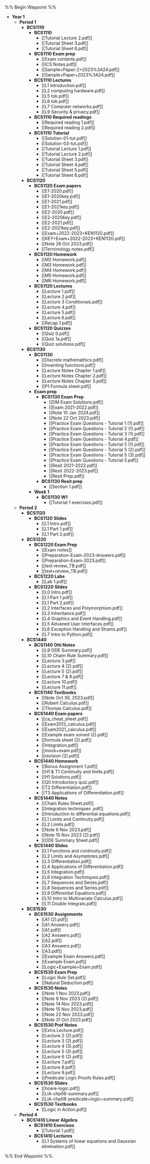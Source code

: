 %% Begin Waypoint %%
- **Year 1**
	- **Period 1**
		- **BCS1110**
			- **BCS1110**
				- [[Tutorial Lecture 2.pdf]]
				- [[Tutorial Sheet 3.pdf]]
				- [[Tutorial Sheet 6.pdf]]
			- **BCS1110 Exam prep**
				- [[Exam contents.pdf]]
				- [[ICS Notes.pdf]]
				- [[Sample+Paper-2+2023%3A24.pdf]]
				- [[Sample+Paper+2023%3A24.pdf]]
			- **BCS1110 Lectures**
				- [[L1 introduction.pdf]]
				- [[L2 computing hardware.pdf]]
				- [[L5 tok.pdf]]
				- [[L6 tok.pdf]]
				- [[L7 Computer networks.pdf]]
				- [[L9 Security & privacy.pdf]]
			- **BCS1110 Required readings**
				- [[Required reading 1.pdf]]
				- [[Required reading 2.pdf]]
			- **BCS1110 Tutorial**
				- [[Solution-01-tut.pdf]]
				- [[Solution-03-tut.pdf]]
				- [[Tutorial Lecture 1.pdf]]
				- [[Tutorial Lecture 2.pdf]]
				- [[Tutorial Sheet 3.pdf]]
				- [[Tutorial Sheet 4.pdf]]
				- [[Tutorial Sheet 5.pdf]]
				- [[Tutorial Sheet 6.pdf]]
		- **BCS1120**
			- **BCS1120 Exam papers**
				- [[E1-2020.pdf]]
				- [[E1-2020key.pdf]]
				- [[E1-2021.pdf]]
				- [[E1-2021key.pdf]]
				- [[E2-2020.pdf]]
				- [[E2-2020key.pdf]]
				- [[E2-2021.pdf]]
				- [[E2-2021key.pdf]]
				- [[Exam+2022-2023+KEN1120.pdf]]
				- [[KEY+Exam+2022-2023+KEN1120.pdf]]
				- [[Note 26 Oct 2023.pdf]]
				- [[Terminology notes.pdf]]
			- **BCS1120 Homework**
				- [[M2 Homework.pdf]]
				- [[M3 Homework.pdf]]
				- [[M4 Homework.pdf]]
				- [[M5 Homework.pdf]]
				- [[M6 Homework.pdf]]
			- **BCS1120 Lectures**
				- [[Lecture 1.pdf]]
				- [[Lecture 2.pdf]]
				- [[Lecture 3 Conditionals.pdf]]
				- [[Lecture 4.pdf]]
				- [[Lecture 5.pdf]]
				- [[Lecture 6.pdf]]
				- [[Recap 1.pdf]]
			- **BCS1120 Quizzes**
				- [[Quiz 0.pdf]]
				- [[Quiz 1a.pdf]]
				- [[Quiz solutions.pdf]]
		- **BCS1130**
			- **BCS1130**
				- [[Discrete mathemathics.pdf]]
				- [[Inventing functions.pdf]]
				- [[Lecture Notes Chapter 1.pdf]]
				- [[Lecture Notes Chapter 2.pdf]]
				- [[Lecture Notes Chapter 3.pdf]]
				- [[P1 Formula sheet.pdf]]
			- **Exam prep**
				- **BCS1130 Exam Prep**
					- [[DM Exam Solutions.pdf]]
					- [[Exam 2021-2022.pdf]]
					- [[Note 10 Jan 2024.pdf]]
					- [[Note 22 Oct 2023.pdf]]
					- [[Practice Exam Questions - Tutorial 1 (1).pdf]]
					- [[Practice Exam Questions - Tutorial 2 (1).pdf]]
					- [[Practice Exam Questions - Tutorial 3 (1).pdf]]
					- [[Practice Exam Questions - Tutorial 4.pdf]]
					- [[Practice Exam Questions - Tutorial 5 (1).pdf]]
					- [[Practice Exam Questions - Tutorial 5 (2).pdf]]
					- [[Practice Exam Questions - Tutorial 5 (3).pdf]]
					- [[Practice Exam Questions - Tutorial 5.pdf]]
					- [[Resit 2021-2022.pdf]]
					- [[Resit 2022-2023.pdf]]
					- [[Resit Prep.pdf]]
				- **BCS1130 Resit prep**
					- [[Section 1.pdf]]
			- **Week 1**
				- **BCS1130 W1**
					- [[Tutorial 1 exercises.pdf]]
	- **Period 2**
		- **BCS1120**
			- **BCS1120 Slides**
				- [[L1 Intro.pdf]]
				- [[L1 Part 1.pdf]]
				- [[L1 Part 2.pdf]]
		- **BCS1220**
			- **BCS1220 Exam Prep**
				- [[Exam notes]]
				- [[Preparation-Exam-2023-Answers.pdf]]
				- [[Preparation-Exam-2023.pdf]]
				- [[test review_TB.pdf]]
				- [[test+review_TB.pdf]]
			- **BCS1220 Labs**
				- [[Lab 1.pdf]]
			- **BCS1220 Slides**
				- [[L0 Intro.pdf]]
				- [[L1 Part 1.pdf]]
				- [[L1 Part 2.pdf]]
				- [[L2 Interfaces and Polymorphism.pdf]]
				- [[L3 Inheritance.pdf]]
				- [[L4 Graphics and Event Handling.pdf]]
				- [[L5 Advaned User Interfaces.pdf]]
				- [[L6 Exception Handling and Strams.pdf]]
				- [[L7 Intro to Python.pdf]]
		- **BCS1440**
			- **BCS1140 Otti Notes**
				- [[L9 ODE Summary.pdf]]
				- [[L10 Chaim Rule Summary.pdf]]
				- [[Lecture 3.pdf]]
				- [[Lecture 4 (2).pdf]]
				- [[Lecture 5 (2).pdf]]
				- [[Lecture 7 & 8.pdf]]
				- [[Lecture 10.pdf]]
				- [[Lecture 11.pdf]]
			- **BCS1140 Textbooks**
				- [[Note Oct 30, 2023.pdf]]
				- [[Robert Calculus.pdf]]
				- [[Thomas Calculus.pdf]]
			- **BCS1440 Exam papers**
				- [[ca_cheat_sheet.pdf]]
				- [[Exam2013_calculus.pdf]]
				- [[Exam2021_calculus.pdf]]
				- [[Example exam solved (2).pdf]]
				- [[formula sheet (2).pdf]]
				- [[Integration.pdf]]
				- [[mock+exam.pdf]]
				- [[revision (2).pdf]]
			- **BCS1440 Homework**
				- [[Bonus Assignment 1.pdf]]
				- [[H1 & T1 Continuity and limits.pdf]]
				- [[H1 Solutions.pdf]]
				- [[Q0 Introductory quiz.pdf]]
				- [[T2 Differentiation.pdf]]
				- [[T3 Applications of Differentiation.pdf]]
			- **BCS1440 Notes**
				- [[Chain Rules Sheet.pdf]]
				- [[Integration techniques .pdf]]
				- [[Introduction to differential equations.pdf]]
				- [[L1 Limits and Continuity.pdf]]
				- [[L2 Limits.pdf]]
				- [[Note 6 Nov 2023.pdf]]
				- [[Note 15 Nov 2023 (2).pdf]]
				- [[ODE Summary Sheet.pdf]]
			- **BCS1440 Slides**
				- [[L1 Functions and continuity.pdf]]
				- [[L2 Limits and Asymptotes.pdf]]
				- [[L3 Differentiation.pdf]]
				- [[L4 Applications of Differentiation.pdf]]
				- [[L5 Integration.pdf]]
				- [[L6 Integration Techniques.pdf]]
				- [[L7 Sequences and Series.pdf]]
				- [[L8 Sequences and Series.pdf]]
				- [[L9 Differential Equations.pdf]]
				- [[L10 Intro to Multivariate Calculus.pdf]]
				- [[L11 Double Integrals.pdf]]
		- **BCS1530**
			- **BCS1530 Assignments**
				- [[A1 (2).pdf]]
				- [[A1 Answers.pdf]]
				- [[A1.pdf]]
				- [[A2 Answers.pdf]]
				- [[A2.pdf]]
				- [[A3 Answers.pdf]]
				- [[A3.pdf]]
				- [[Example Exam Answers.pdf]]
				- [[Example Exam.pdf]]
				- [[Logic+Example+Exam.pdf]]
			- **BCS1530 Exam Prep**
				- [[Logic Rule Set.pdf]]
				- [[Natural Deduction.pdf]]
			- **BCS1530 Notes**
				- [[Note 1 Nov 2023.pdf]]
				- [[Note 9 Nov 2023 (2).pdf]]
				- [[Note 14 Nov 2023.pdf]]
				- [[Note 15 Nov 2023.pdf]]
				- [[Note 22 Nov 2023.pdf]]
				- [[Note 31 Oct 2023.pdf]]
			- **BCS1530 Prof Notes**
				- [[Extra Lecture.pdf]]
				- [[Lecture 2 (2).pdf]]
				- [[Lecture 3 (2).pdf]]
				- [[Lecture 4 (3).pdf]]
				- [[Lecture 5 (3).pdf]]
				- [[Lecture 6 (2).pdf]]
				- [[Lecture 7.pdf]]
				- [[Lecture 8.pdf]]
				- [[Lecture 9.pdf]]
				- [[Predicate Logic Proofs Rules.pdf]]
			- **BCS1530 Slides**
				- [[hoare-logic.pdf]]
				- [[LiA-chp06-summary.pdf]]
				- [[LiA-chp08-predicate+logic+summary.pdf]]
			- **BCS1530 Textbooks**
				- [[Logic in Action.pdf]]
	- **Period 4**
		- **BCS1410 Linear Algebra**
			- **BCS1410 Exercises**
				- [[Tutorial 1.pdf]]
			- **BCS1410 Lectures**
				- [[L1 Systems of linear equations and Gaussian elimination.pdf]]

%% End Waypoint %%
